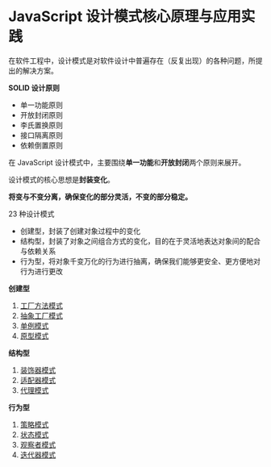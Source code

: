 # JavaScript 设计模式核⼼原理与应⽤实践

在软件工程中，设计模式是对软件设计中普遍存在（反复出现）的各种问题，所提出的解决方案。



**SOLID 设计原则**

- 单一功能原则
- 开放封闭原则
- 李氏置换原则
- 接口隔离原则
- 依赖倒置原则

在 JavaScript 设计模式中，主要围绕**单一功能**和**开放封闭**两个原则来展开。

设计模式的核心思想是**封装变化**。

**将变与不变分离，确保变化的部分灵活，不变的部分稳定。**



23 种设计模式

- 创建型，封装了创建对象过程中的变化
- 结构型，封装了对象之间组合方式的变化，目的在于灵活地表达对象间的配合与依赖关系
- 行为型，将对象千变万化的行为进行抽离，确保我们能够更安全、更方便地对行为进行更改



**创建型**

1. [工厂方法模式](https://github.com/negrochn/study-juejin/blob/master/js-design-pattern/doc/%E5%88%9B%E5%BB%BA%E5%9E%8B/%E5%B7%A5%E5%8E%82%E6%96%B9%E6%B3%95%E6%A8%A1%E5%BC%8F.md)
2. [抽象工厂模式](https://github.com/negrochn/study-juejin/blob/master/js-design-pattern/doc/%E5%88%9B%E5%BB%BA%E5%9E%8B/%E6%8A%BD%E8%B1%A1%E5%B7%A5%E5%8E%82%E6%A8%A1%E5%BC%8F.md)
3. [单例模式](https://github.com/negrochn/study-juejin/blob/master/js-design-pattern/doc/%E5%88%9B%E5%BB%BA%E5%9E%8B/%E5%8D%95%E4%BE%8B%E6%A8%A1%E5%BC%8F.md)
4. [原型模式](https://github.com/negrochn/study-juejin/blob/master/js-design-pattern/doc/%E5%88%9B%E5%BB%BA%E5%9E%8B/%E5%8E%9F%E5%9E%8B%E6%A8%A1%E5%BC%8F.md)

**结构型**

1. [装饰器模式](https://github.com/negrochn/study-juejin/blob/master/js-design-pattern/doc/%E7%BB%93%E6%9E%84%E5%9E%8B/%E8%A3%85%E9%A5%B0%E5%99%A8%E6%A8%A1%E5%BC%8F.md)
2. [适配器模式](https://github.com/negrochn/study-juejin/blob/master/js-design-pattern/doc/%E7%BB%93%E6%9E%84%E5%9E%8B/%E9%80%82%E9%85%8D%E5%99%A8%E6%A8%A1%E5%BC%8F.md)
3. [代理模式](https://github.com/negrochn/study-juejin/blob/master/js-design-pattern/doc/%E7%BB%93%E6%9E%84%E5%9E%8B/%E4%BB%A3%E7%90%86%E6%A8%A1%E5%BC%8F.md)

**行为型**

1. [策略模式](https://github.com/negrochn/study-juejin/blob/master/js-design-pattern/doc/%E8%A1%8C%E4%B8%BA%E5%9E%8B/%E7%AD%96%E7%95%A5%E6%A8%A1%E5%BC%8F.md)
2. [状态模式](https://github.com/negrochn/study-juejin/blob/master/js-design-pattern/doc/%E8%A1%8C%E4%B8%BA%E5%9E%8B/%E7%8A%B6%E6%80%81%E6%A8%A1%E5%BC%8F.md)
3. [观察者模式](https://github.com/negrochn/study-juejin/blob/master/js-design-pattern/doc/%E8%A1%8C%E4%B8%BA%E5%9E%8B/%E8%A7%82%E5%AF%9F%E8%80%85%E6%A8%A1%E5%BC%8F.md)
4. [迭代器模式](https://github.com/negrochn/study-juejin/blob/master/js-design-pattern/doc/%E8%A1%8C%E4%B8%BA%E5%9E%8B/%E8%BF%AD%E4%BB%A3%E5%99%A8%E6%A8%A1%E5%BC%8F.md)
